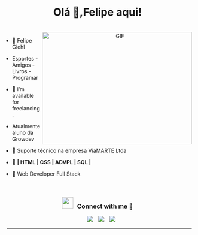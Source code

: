 <h1 align="center">Olá 👋,Felipe aqui!</a></h1>

<br>

<a target="_blank" align="center">
  <img align="right" top="500" height="300" width="400" alt="GIF" src="https://media.giphy.com/media/SWoSkN6DxTszqIKEqv/giphy.gif">
</a>

- 🔭 Felipe Giehl

- Esportes - Amigos - Livros - Programar

- 🤝 I’m available for freelancing.

- Atualmente aluno da Growdev

- 📝 Suporte técnico na empresa ViaMARTE Ltda

- 💬 **| HTML | CSS | ADVPL | SQL |**

- 📄 Web Developer Full Stack

<br/>
<h3 align="center" > <img src="https://media.giphy.com/media/iY8CRBdQXODJSCERIr/giphy.gif" width="30" height="30" style="margin-right: 10px;">Connect with me 🤝 </h3>

<p align="center">

 <div align="center"  class="icons-social" style="margin-left: 10px;">
        <a style="margin-left: 10px;"  target="_blank" href="https://www.linkedin.com/in/felipe-gustavo-109384108/">
			<img src="https://img.icons8.com/doodle/40/000000/linkedin--v2.png"></a>
        <a style="margin-left: 10px;" target="_blank" href="https://github.com/GiehlFelipe">
		<img src="https://img.icons8.com/doodle/40/000000/github--v1.png"></a>
		<a style="margin-left: 10px;" target="_blank" href="https://www.youtube.com/channel/UCB-9uVmJW4ZErXtKzOZMH4g">
				<img src="https://img.icons8.com/doodle/1x/youtube--v2.png" ></a>

</p>

---

